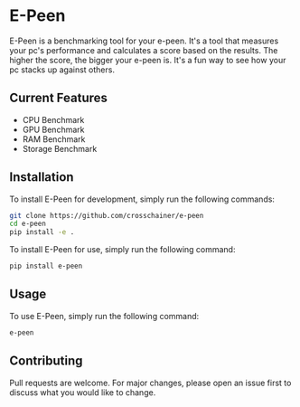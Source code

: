 # E-Peen

E-Peen is a benchmarking tool for your e-peen. It's a tool that measures your pc's performance and calculates a score based on the results. The higher the score, the bigger your e-peen is. It's a fun way to see how your pc stacks up against others.

## Current Features
- CPU Benchmark
- GPU Benchmark
- RAM Benchmark
- Storage Benchmark

## Installation

To install E-Peen for development, simply run the following commands:

```bash
git clone https://github.com/crosschainer/e-peen
cd e-peen
pip install -e .
```

To install E-Peen for use, simply run the following command:

```bash
pip install e-peen
```

## Usage

To use E-Peen, simply run the following command:

```bash
e-peen
```

## Contributing
Pull requests are welcome. For major changes, please open an issue first to discuss what you would like to change.
